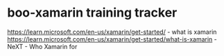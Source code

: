 # boo-xamarin training tracker
https://learn.microsoft.com/en-us/xamarin/get-started/ - what is xamarin
https://learn.microsoft.com/en-us/xamarin/get-started/what-is-xamarin - NeXT - Who Xamarin for
